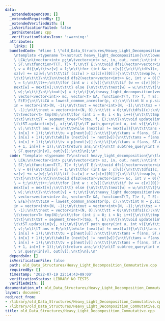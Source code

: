 ```yaml
---
data:
  _extendedDependsOn: []
  _extendedRequiredBy: []
  _extendedVerifiedWith: []
  _isVerificationFailed: false
  _pathExtension: cpp
  _verificationStatusIcon: ':warning:'
  attributes:
    links: []
  bundledCode: "#line 1 \"old_Data_Structures/Heavy_Light_Decomposition_Commutative.cpp\"\
    \ntemplate <typename T>\nstruct heavy_light_decomposition{\n\tlowest_common_ancestor\
    \ LCA;\n\tvector<int> p;\n\tvector<int> sz, in, out, next;\n\tint t;\n\tsegment_tree<T>\
    \ ST;\n\tfunction<T(T, T)> f;\n\tT E;\n\tvoid dfs1(vector<vector<int>> &c, int\
    \ v = 0){\n\t\tsz[v] = 1;\n\t\tfor (int &w : c[v]){\n\t\t\tdfs1(c, w);\n\t\t\t\
    sz[v] += sz[w];\n\t\t\tif (sz[w] > sz[c[v][0]]){\n\t\t\t\tswap(w, c[v][0]);\n\t\
    \t\t}\n\t\t}\n\t}\n\tvoid dfs2(vector<vector<int>> &c, int v = 0){\n\t\tin[v]\
    \ = t;\n\t\tt++;\n\t\tfor (int w : c[v]){\n\t\t\tif (w == c[v][0]){\n\t\t\t\t\
    next[w] = next[v];\n\t\t\t} else {\n\t\t\t\tnext[w] = w;\n\t\t\t}\n\t\t\tdfs2(c,\
    \ w);\n\t\t}\n\t\tout[v] = t;\n\t}\n\theavy_light_decomposition(vector<int> &p,\
    \ vector<vector<int>> &c, vector<T> &A, function<T(T, T)> f, T E): p(p), f(f),\
    \ E(E){\n\t\tLCA = lowest_common_ancestor(p, c);\n\t\tint N = p.size();\n\t\t\
    in = vector<int>(N, -1);\n\t\tout = vector<int>(N, -1);\n\t\tsz = vector<int>(N,\
    \ -1);\n\t\tnext = vector<int>(N, 0);\n\t\tt = 0;\n\t\tdfs1(c);\n\t\tdfs2(c);\n\
    \t\tvector<T> tmp(N);\n\t\tfor (int i = 0; i < N; i++){\n\t\t\ttmp[in[i]] = A[i];\n\
    \t\t}\n\t\tST = segment_tree<T>(tmp, f, E);\n\t}\n\tvoid update(int v, T x){\n\
    \t\tST.update(in[v], x);\n\t}\n\tT path_query(int u, int v){\n\t\tint w = LCA.lca(u,\
    \ v);\n\t\tT ans = E;\n\t\twhile (next[u] != next[w]){\n\t\t\tans = f(ans, ST.query(in[next[u]],\
    \ in[u] + 1));\n\t\t\tu = p[next[u]];\n\t\t}\n\t\tans = f(ans, ST.query(in[w],\
    \ in[u] + 1));\n\t\twhile (next[v] != next[w]){\n\t\t\tans = f(ans, ST.query(in[next[v]],\
    \ in[v] + 1));\n\t\t\tv = p[next[v]];\n\t\t}\n\t\tans = f(ans, ST.query(in[w]\
    \ + 1, in[v] + 1));\n\t\treturn ans;\n\t}\n\tT subtree_query(int v){\n\t\treturn\
    \ ST.query(in[v], out[v]);\n\t}\n};\n"
  code: "template <typename T>\nstruct heavy_light_decomposition{\n\tlowest_common_ancestor\
    \ LCA;\n\tvector<int> p;\n\tvector<int> sz, in, out, next;\n\tint t;\n\tsegment_tree<T>\
    \ ST;\n\tfunction<T(T, T)> f;\n\tT E;\n\tvoid dfs1(vector<vector<int>> &c, int\
    \ v = 0){\n\t\tsz[v] = 1;\n\t\tfor (int &w : c[v]){\n\t\t\tdfs1(c, w);\n\t\t\t\
    sz[v] += sz[w];\n\t\t\tif (sz[w] > sz[c[v][0]]){\n\t\t\t\tswap(w, c[v][0]);\n\t\
    \t\t}\n\t\t}\n\t}\n\tvoid dfs2(vector<vector<int>> &c, int v = 0){\n\t\tin[v]\
    \ = t;\n\t\tt++;\n\t\tfor (int w : c[v]){\n\t\t\tif (w == c[v][0]){\n\t\t\t\t\
    next[w] = next[v];\n\t\t\t} else {\n\t\t\t\tnext[w] = w;\n\t\t\t}\n\t\t\tdfs2(c,\
    \ w);\n\t\t}\n\t\tout[v] = t;\n\t}\n\theavy_light_decomposition(vector<int> &p,\
    \ vector<vector<int>> &c, vector<T> &A, function<T(T, T)> f, T E): p(p), f(f),\
    \ E(E){\n\t\tLCA = lowest_common_ancestor(p, c);\n\t\tint N = p.size();\n\t\t\
    in = vector<int>(N, -1);\n\t\tout = vector<int>(N, -1);\n\t\tsz = vector<int>(N,\
    \ -1);\n\t\tnext = vector<int>(N, 0);\n\t\tt = 0;\n\t\tdfs1(c);\n\t\tdfs2(c);\n\
    \t\tvector<T> tmp(N);\n\t\tfor (int i = 0; i < N; i++){\n\t\t\ttmp[in[i]] = A[i];\n\
    \t\t}\n\t\tST = segment_tree<T>(tmp, f, E);\n\t}\n\tvoid update(int v, T x){\n\
    \t\tST.update(in[v], x);\n\t}\n\tT path_query(int u, int v){\n\t\tint w = LCA.lca(u,\
    \ v);\n\t\tT ans = E;\n\t\twhile (next[u] != next[w]){\n\t\t\tans = f(ans, ST.query(in[next[u]],\
    \ in[u] + 1));\n\t\t\tu = p[next[u]];\n\t\t}\n\t\tans = f(ans, ST.query(in[w],\
    \ in[u] + 1));\n\t\twhile (next[v] != next[w]){\n\t\t\tans = f(ans, ST.query(in[next[v]],\
    \ in[v] + 1));\n\t\t\tv = p[next[v]];\n\t\t}\n\t\tans = f(ans, ST.query(in[w]\
    \ + 1, in[v] + 1));\n\t\treturn ans;\n\t}\n\tT subtree_query(int v){\n\t\treturn\
    \ ST.query(in[v], out[v]);\n\t}\n};\n"
  dependsOn: []
  isVerificationFile: false
  path: old_Data_Structures/Heavy_Light_Decomposition_Commutative.cpp
  requiredBy: []
  timestamp: '2022-07-19 22:14:43+09:00'
  verificationStatus: LIBRARY_NO_TESTS
  verifiedWith: []
documentation_of: old_Data_Structures/Heavy_Light_Decomposition_Commutative.cpp
layout: document
redirect_from:
- /library/old_Data_Structures/Heavy_Light_Decomposition_Commutative.cpp
- /library/old_Data_Structures/Heavy_Light_Decomposition_Commutative.cpp.html
title: old_Data_Structures/Heavy_Light_Decomposition_Commutative.cpp
---
```

